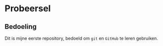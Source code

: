# Probeersel

## Bedoeling
Dit is mijne eerste repository, bedoeld om `git` en `GitHub` te leren gebruiken.
